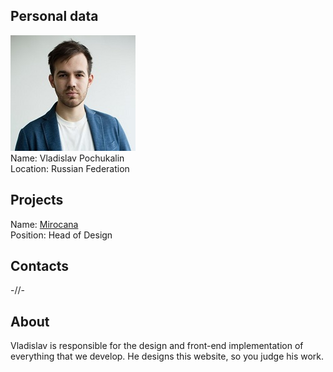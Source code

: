 ## Personal data
![vladislav pochukalin photo](photo/vladislav_pochukalin.jpg)  
Name:   Vladislav Pochukalin  
Location: Russian Federation  
## Projects 
Name: [Mirocana](../projects/mirocana.md)  
Position: Head of Design   
## Contacts
-//-
## About
Vladislav is responsible for the design and front-end implementation of everything that we develop. He designs this website, so you judge his work.
